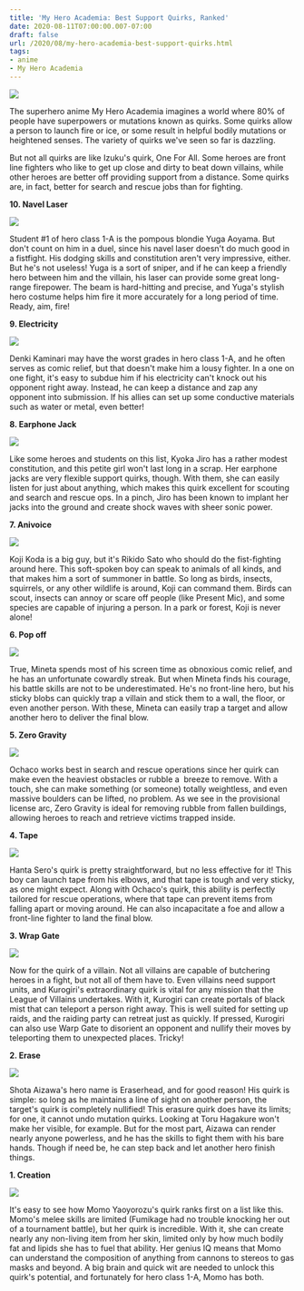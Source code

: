 ```yaml
---
title: 'My Hero Academia: Best Support Quirks, Ranked'
date: 2020-08-11T07:00:00.007-07:00
draft: false
url: /2020/08/my-hero-academia-best-support-quirks.html
tags: 
- anime
- My Hero Academia
---
```


  

[![](https://1.bp.blogspot.com/-heCXnjVj4zY/X1G3KUNwQKI/AAAAAAAACu8/HfmXEWntV4YpR6ZLjlRf47VcUjrArGh7gCLcBGAsYHQ/s640/MV5BMTVjMmE0NDMtNjE5My00YTY4LWE1NWQtYzY3OWI5NzgwZjU5XkEyXkFqcGdeQTNwaW5nZXN0._V1_UX477_CR0%252C0%252C477%252C268_AL_.jpg)](https://1.bp.blogspot.com/-heCXnjVj4zY/X1G3KUNwQKI/AAAAAAAACu8/HfmXEWntV4YpR6ZLjlRf47VcUjrArGh7gCLcBGAsYHQ/s1600-rw/MV5BMTVjMmE0NDMtNjE5My00YTY4LWE1NWQtYzY3OWI5NzgwZjU5XkEyXkFqcGdeQTNwaW5nZXN0._V1_UX477_CR0%252C0%252C477%252C268_AL_.jpg)

  

The superhero anime My Hero Academia imagines a world where 80% of people have superpowers or mutations known as quirks. Some quirks allow a person to launch fire or ice, or some result in helpful bodily mutations or heightened senses. The variety of quirks we've seen so far is dazzling.

  

But not all quirks are like Izuku's quirk, One For All. Some heroes are front line fighters who like to get up close and dirty to beat down villains, while other heroes are better off providing support from a distance. Some quirks are, in fact, better for search and rescue jobs than for fighting.

  

**10\. Navel Laser**

[![](https://1.bp.blogspot.com/-K3-XGwtb1wM/XzKjNG69J0I/AAAAAAAAAQ0/zgUMrs6ZMBMGLKUPPETiABLgk_P1eFO1QCLcBGAsYHQ/s640/10.jpg)](https://1.bp.blogspot.com/-K3-XGwtb1wM/XzKjNG69J0I/AAAAAAAAAQ0/zgUMrs6ZMBMGLKUPPETiABLgk_P1eFO1QCLcBGAsYHQ/s1600-rw/10.jpg)

  

Student #1 of hero class 1-A is the pompous blondie Yuga Aoyama. But don't count on him in a duel, since his navel laser doesn't do much good in a fistfight. His dodging skills and constitution aren't very impressive, either. But he's not useless! Yuga is a sort of sniper, and if he can keep a friendly hero between him and the villain, his laser can provide some great long-range firepower. The beam is hard-hitting and precise, and Yuga's stylish hero costume helps him fire it more accurately for a long period of time. Ready, aim, fire!

**9\. Electricity**

[![](https://1.bp.blogspot.com/-gQ1YyFx4ldY/XzKjUXJ2GrI/AAAAAAAAAQ4/tDHjQTw2jKoW7QZSE04uu5MhIDfOEHuJgCLcBGAsYHQ/s640/09.jpg)](https://1.bp.blogspot.com/-gQ1YyFx4ldY/XzKjUXJ2GrI/AAAAAAAAAQ4/tDHjQTw2jKoW7QZSE04uu5MhIDfOEHuJgCLcBGAsYHQ/s1600-rw/09.jpg)

  

Denki Kaminari may have the worst grades in hero class 1-A, and he often serves as comic relief, but that doesn't make him a lousy fighter. In a one on one fight, it's easy to subdue him if his electricity can't knock out his opponent right away. Instead, he can keep a distance and zap any opponent into submission. If his allies can set up some conductive materials such as water or metal, even better!

  

**8\. Earphone Jack**

[![](https://1.bp.blogspot.com/-ThIZ9xOGYM0/XzKjcv_-BJI/AAAAAAAAARA/jllfRfZ-4nQeelaklQypch62iKXV7vzuACLcBGAsYHQ/s640/08.jpg)](https://1.bp.blogspot.com/-ThIZ9xOGYM0/XzKjcv_-BJI/AAAAAAAAARA/jllfRfZ-4nQeelaklQypch62iKXV7vzuACLcBGAsYHQ/s1600-rw/08.jpg)

  

Like some heroes and students on this list, Kyoka Jiro has a rather modest constitution, and this petite girl won't last long in a scrap. Her earphone jacks are very flexible support quirks, though. With them, she can easily listen for just about anything, which makes this quirk excellent for scouting and search and rescue ops. In a pinch, Jiro has been known to implant her jacks into the ground and create shock waves with sheer sonic power.

  

**7\. Anivoice**

[![](https://1.bp.blogspot.com/-JCFOmXA71cE/XzKjk6LYXNI/AAAAAAAAARU/i9kXBycZa54CPgV3q2mWEP846iJDL3jywCLcBGAsYHQ/s640/07.jpg)](https://1.bp.blogspot.com/-JCFOmXA71cE/XzKjk6LYXNI/AAAAAAAAARU/i9kXBycZa54CPgV3q2mWEP846iJDL3jywCLcBGAsYHQ/s1600-rw/07.jpg)

  

Koji Koda is a big guy, but it's Rikido Sato who should do the fist-fighting around here. This soft-spoken boy can speak to animals of all kinds, and that makes him a sort of summoner in battle. So long as birds, insects, squirrels, or any other wildlife is around, Koji can command them. Birds can scout, insects can annoy or scare off people (like Present Mic), and some species are capable of injuring a person. In a park or forest, Koji is never alone!

  

**6\. Pop off**

[![](https://1.bp.blogspot.com/-zW8MFeoxFCg/XzKjrAnh-uI/AAAAAAAAARY/z5367FDavrEIPN6VEv-j4pUSmip4Oi8gACLcBGAsYHQ/s640/06.jpg)](https://1.bp.blogspot.com/-zW8MFeoxFCg/XzKjrAnh-uI/AAAAAAAAARY/z5367FDavrEIPN6VEv-j4pUSmip4Oi8gACLcBGAsYHQ/s1600-rw/06.jpg)

  

True, Mineta spends most of his screen time as obnoxious comic relief, and he has an unfortunate cowardly streak. But when Mineta finds his courage, his battle skills are not to be underestimated. He's no front-line hero, but his sticky blobs can quickly trap a villain and stick them to a wall, the floor, or even another person. With these, Mineta can easily trap a target and allow another hero to deliver the final blow.

  

**5\. Zero Gravity**

[![](https://1.bp.blogspot.com/-Q0R75kl_szo/XzKj1FQes-I/AAAAAAAAARk/35PZR1N58JA5jt3MISpWCnBOsVsYSVapgCLcBGAsYHQ/s640/05.jpg)](https://1.bp.blogspot.com/-Q0R75kl_szo/XzKj1FQes-I/AAAAAAAAARk/35PZR1N58JA5jt3MISpWCnBOsVsYSVapgCLcBGAsYHQ/s1600-rw/05.jpg)

  

Ochaco works best in search and rescue operations since her quirk can make even the heaviest obstacles or rubble a  breeze to remove. With a touch, she can make something (or someone) totally weightless, and even massive boulders can be lifted, no problem. As we see in the provisional license arc, Zero Gravity is ideal for removing rubble from fallen buildings, allowing heroes to reach and retrieve victims trapped inside.

  

**4\. Tape**

[![](https://1.bp.blogspot.com/-0vUQVr56dqk/XzKj8PNmcpI/AAAAAAAAARs/8EST1IdfaiYmIfPk3wWV26j9WqGWQotcQCLcBGAsYHQ/s640/04.jpg)](https://1.bp.blogspot.com/-0vUQVr56dqk/XzKj8PNmcpI/AAAAAAAAARs/8EST1IdfaiYmIfPk3wWV26j9WqGWQotcQCLcBGAsYHQ/s1600-rw/04.jpg)

  

Hanta Sero's quirk is pretty straightforward, but no less effective for it! This boy can launch tape from his elbows, and that tape is tough and very sticky, as one might expect. Along with Ochaco's quirk, this ability is perfectly tailored for rescue operations, where that tape can prevent items from falling apart or moving around. He can also incapacitate a foe and allow a front-line fighter to land the final blow.

  

**3\. Wrap Gate**

[![](https://1.bp.blogspot.com/-_G6i2LmEO2A/XzKkD7wxutI/AAAAAAAAARw/JAxVduY81_koajNyPA9eD4BXveI7cDGkwCLcBGAsYHQ/s640/03.jpg)](https://1.bp.blogspot.com/-_G6i2LmEO2A/XzKkD7wxutI/AAAAAAAAARw/JAxVduY81_koajNyPA9eD4BXveI7cDGkwCLcBGAsYHQ/s1600-rw/03.jpg)

  

Now for the quirk of a villain. Not all villains are capable of butchering heroes in a fight, but not all of them have to. Even villains need support units, and Kurogiri's extraordinary quirk is vital for any mission that the League of Villains undertakes. With it, Kurogiri can create portals of black mist that can teleport a person right away. This is well suited for setting up raids, and the raiding party can retreat just as quickly. If pressed, Kurogiri can also use Warp Gate to disorient an opponent and nullify their moves by teleporting them to unexpected places. Tricky!

  

**2\. Erase**

[![](https://1.bp.blogspot.com/-bxi96RjcXHg/XzKkKT-R-oI/AAAAAAAAAR4/iNkBD4P1BqUdeUL6RZrbzdLXV5hSwW9ZACLcBGAsYHQ/s640/02.jpg)](https://1.bp.blogspot.com/-bxi96RjcXHg/XzKkKT-R-oI/AAAAAAAAAR4/iNkBD4P1BqUdeUL6RZrbzdLXV5hSwW9ZACLcBGAsYHQ/s1600-rw/02.jpg)

  

Shota Aizawa's hero name is Eraserhead, and for good reason! His quirk is simple: so long as he maintains a line of sight on another person, the target's quirk is completely nullified! This erasure quirk does have its limits; for one, it cannot undo mutation quirks. Looking at Toru Hagakure won't make her visible, for example. But for the most part, Aizawa can render nearly anyone powerless, and he has the skills to fight them with his bare hands. Though if need be, he can step back and let another hero finish things.

  

**1\. Creation**

[![](https://1.bp.blogspot.com/-Vps1r_EBga8/XzKkQVjr5HI/AAAAAAAAAR8/LkHbA7DSRV4ivB0nIu6oTY0_5cz6-T9KgCLcBGAsYHQ/s640/01.jpg)](https://1.bp.blogspot.com/-Vps1r_EBga8/XzKkQVjr5HI/AAAAAAAAAR8/LkHbA7DSRV4ivB0nIu6oTY0_5cz6-T9KgCLcBGAsYHQ/s1600-rw/01.jpg)

  

It's easy to see how Momo Yaoyorozu's quirk ranks first on a list like this. Momo's melee skills are limited (Fumikage had no trouble knocking her out of a tournament battle), but her quirk is incredible. With it, she can create nearly any non-living item from her skin, limited only by how much bodily fat and lipids she has to fuel that ability. Her genius IQ means that Momo can understand the composition of anything from cannons to stereos to gas masks and beyond. A big brain and quick wit are needed to unlock this quirk's potential, and fortunately for hero class 1-A, Momo has both.